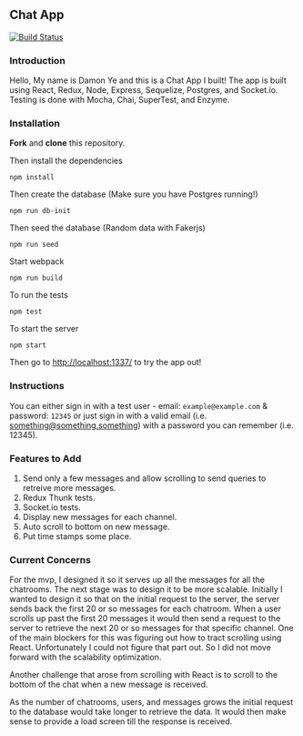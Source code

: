 ## Chat App
[![Build Status](https://travis-ci.org/dye784/Chat-App.svg?branch=master)](https://travis-ci.org/dye784/Chat-App)

### Introduction
Hello, My name is Damon Ye and this is a Chat App I built!
The app is built using React, Redux, Node, Express, Sequelize, Postgres, and Socket.io. Testing is done with Mocha, Chai, SuperTest, and Enzyme.

### Installation
**Fork** and **clone** this repository.

Then install the dependencies

```
npm install
```

Then create the database (Make sure you have Postgres running!)

```
npm run db-init
```

Then seed the database (Random data with Fakerjs)

```
npm run seed
```

Start webpack

```
npm run build
```

To run the tests

```
npm test
```

To start the server

```
npm start
```

Then go to [http://localhost:1337/](http://localhost:1337/) to try the app out!

### Instructions
You can either sign in with a test user - email: `example@example.com` & password: `12345` or just sign in with a valid email (i.e. something@something.something) with a password you can remember (i.e. 12345).

### Features to Add
1. Send only a few messages and allow scrolling to send queries to retreive more messages.
2. Redux Thunk tests.
3. Socket.io tests.
4. Display new messages for each channel.
5. Auto scroll to bottom on new message.
6. Put time stamps some place.

### Current Concerns
For the mvp, I designed it so it serves up all the messages for all the chatrooms. The next stage was to design it to be more scalable. Initially I wanted to design it so that on the initial request to the server, the server sends back the first 20 or so messages for each chatroom. When a user scrolls up past the first 20 messages it would then send a request to the server to retrieve the next 20 or so messages for that specific channel. One of the main blockers for this was figuring out how to tract scrolling using React. Unfortunately I could not figure that part out. So I did not move forward with the scalability optimization.

Another challenge that arose from scrolling with React is to scroll to the bottom of the chat when a new message is received.

As the number of chatrooms, users, and messages grows the initial request to the database would take longer to retrieve the data. It would then make sense to provide a load screen till the response is received.

